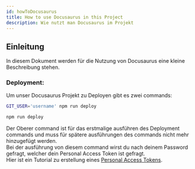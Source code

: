```yaml
---
id: howToDocusaurus
title: How to use Docusaurus in this Project
description: Wie nutzt man Docusaurus im Projekt
---
```


## Einleitung

In diesem Dokument werden für die Nutzung von Docusaurus eine kleine Beschreibung stehen.

### Deployment:

Um unser Docusaurus Projekt zu Deployen gibt es zwei commands:

```bash
GIT_USER='username' npm run deploy

npm run deploy
```

Der Oberer command ist für das erstmalige ausführen des Deployment commands und muss für spätere ausführungen des commands nicht mehr hinzugefügt werden.  
Bei der ausführung von diesem command wirst du nach deinem Password gefragt, welcher dein Personal Access Token ist gefragt.  
Hier ist ein Tutorial zu erstellung eines [Personal Access Tokens](https://docs.github.com/en/authentication/keeping-your-account-and-data-secure/managing-your-personal-access-tokens).
 